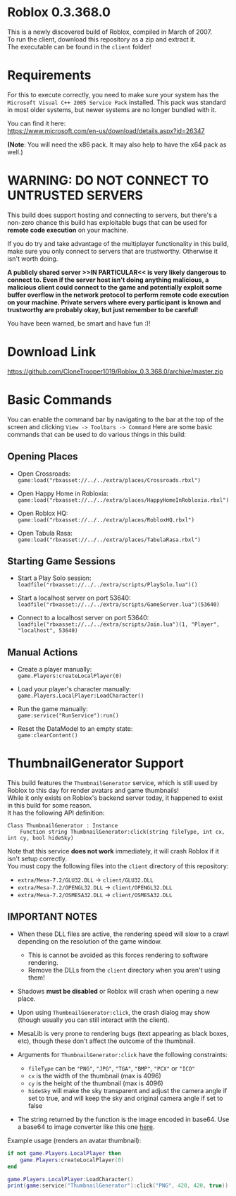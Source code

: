 # Roblox 0.3.368.0

This is a newly discovered build of Roblox, compiled in March of 2007.<br/>
To run the client, download this repository as a zip and extract it.<br/>
The executable can be found in the `client` folder!

# Requirements #

For this to execute correctly, you need to make sure your system has the `Microsoft Visual C++ 2005 Service Pack` installed. This pack was standard in most older systems, but newer systems are no longer bundled with it.<br/>

You can find it here:<br/>
https://www.microsoft.com/en-us/download/details.aspx?id=26347

**(Note**: You will need the x86 pack. It may also help to have the x64 pack as well.)

# WARNING: DO NOT CONNECT TO UNTRUSTED SERVERS #

This build does support hosting and connecting to servers, but there's a non-zero chance this build has exploitable bugs that can be used for **remote code execution** on your machine.<br/>

If you do try and take advantage of the multiplayer functionality in this build, make sure you only connect to servers that are trustworthy. Otherwise it isn't worth doing.<br/>

**A publicly shared server >>IN PARTICULAR<< is very likely dangerous to connect to. Even if the server host isn't doing anything malicious, a malicious client could connect to the game and potentially exploit some buffer overflow in the network protocol to perform remote code execution on your machine. Private servers where every participant is known and trustworthy are probably okay, but just remember to be careful!<br/>**

You have been warned, be smart and have fun :)!

# Download Link #
https://github.com/CloneTrooper1019/Roblox_0.3.368.0/archive/master.zip

# Basic Commands #

You can enable the command bar by navigating to the bar at the top of the screen and clicking `View -> Toolbars -> Command`
Here are some basic commands that can be used to do various things in this build:

## Opening Places ##

* Open Crossroads:<br/>
`game:load("rbxasset://../../extra/places/Crossroads.rbxl")`

* Open Happy Home in Robloxia:<br/>
`game:load("rbxasset://../../extra/places/HappyHomeInRobloxia.rbxl")`

* Open Roblox HQ:<br/>
`game:load("rbxasset://../../extra/places/RobloxHQ.rbxl")`

* Open Tabula Rasa:<br/>
`game:load("rbxasset://../../extra/places/TabulaRasa.rbxl")`

## Starting Game Sessions ##

* Start a Play Solo session:<br/>
`loadfile("rbxasset://../../extra/scripts/PlaySolo.lua")()`

* Start a localhost server on port 53640:<br/>
`loadfile("rbxasset://../../extra/scripts/GameServer.lua")(53640)`

* Connect to a localhost server on port 53640:<br/>
`loadfile("rbxasset://../../extra/scripts/Join.lua")(1, "Player", "localhost", 53640)`

## Manual Actions ##

* Create a player manually:<br/>
`game.Players:createLocalPlayer(0)`

* Load your player's character manually:<br/>
`game.Players.LocalPlayer:LoadCharacter()`

* Run the game manually:<br/>
`game:service("RunService"):run()`

* Reset the DataModel to an empty state:<br/>
`game:clearContent()`

# ThumbnailGenerator Support #

This build features the `ThumbnailGenerator` service, which is still used by Roblox to this day for render avatars and game thumbnails!<br/>
While it only exists on Roblox's backend server today, it happened to exist in this build for some reason.<br/>
It has the following API definition:

```
Class ThumbnailGenerator : Instance
    Function string ThumbnailGenerator:click(string fileType, int cx, int cy, bool hideSky)
```

Note that this service **does not work** immediately, it will crash Roblox if it isn't setup correctly.<br/>
You must copy the following files into the `client` directory of this repository:

- `extra/Mesa-7.2/GLU32.DLL` -> `client/GLU32.DLL`
- `extra/Mesa-7.2/OPENGL32.DLL` -> `client/OPENGL32.DLL`
- `extra/Mesa-7.2/OSMESA32.DLL` -> `client/OSMESA32.DLL`

## IMPORTANT NOTES ##

- When these DLL files are active, the rendering speed will slow to a crawl depending on the resolution of the game window.
	- This is cannot be avoided as this forces rendering to software rendering.
	- Remove the DLLs from the `client` directory when you aren't using them!
- Shadows **must be disabled** or Roblox will crash when opening a new place.
- Upon using `ThumbnailGenerator:click`, the crash dialog may show (though usually you can still interact with the client).
- MesaLib is very prone to rendering bugs (text appearing as black boxes, etc), though these don't affect the outcome of the thumbnail.

- Arguments for `ThumbnailGenerator:click` have the following constraints:
  - `fileType` can be `"PNG"`, `"JPG"`, `"TGA"`, `"BMP"`, `"PCX"` or `"ICO"` 
  - `cx` is the width of the thumbnail (max is 4096)
  - `cy` is the height of the thumbnail (max is 4096)
  - `hideSky` will make the sky transparent and adjust the camera angle if set to true, and will keep the sky and original camera angle if set to false
 - The string returned by the function is the image encoded in base64. Use a base64 to image converter like this one [here](https://codebeautify.org/base64-to-image-converter).

Example usage (renders an avatar thumbnail):

```lua
if not game.Players.LocalPlayer then
	game.Players:createLocalPlayer(0)
end

game.Players.LocalPlayer:LoadCharacter()
print(game:service("ThumbnailGenerator"):click("PNG", 420, 420, true))
```
